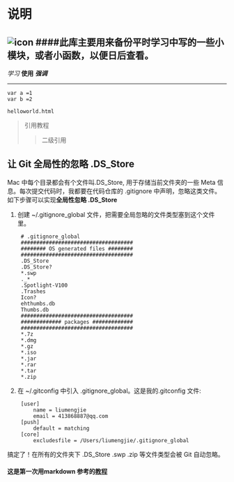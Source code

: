 # 说明
![icon](http://25.io/mou/Mou_128.png)
####此库主要用来备份平时学习中写的一些小模块，或者小函数，以便日后查看。
---
*学习*
**使用**
***强调***
___
    var a =1 
    var b =2
`helloworld.html`
> 引用教程
>> 二级引用

## 让 Git 全局性的忽略 .DS_Store
Mac 中每个目录都会有个文件叫.DS_Store, 用于存储当前文件夹的一些 Meta 信息。每次提交代码时，我都要在代码仓库的 .gitignore 中声明，忽略这类文件。  如下步骤可以实现**全局性忽略 .DS_Store**

1. 创建 ~/.gitignore_global 文件，把需要全局忽略的文件类型塞到这个文件里。
	
		# .gitignore_global
		####################################
		######## OS generated files ########
		####################################
		.DS_Store
		.DS_Store?
		*.swp
		._*
		.Spotlight-V100
		.Trashes
		Icon?
		ehthumbs.db
		Thumbs.db
		####################################
		############# packages #############
		####################################
		*.7z
		*.dmg
		*.gz
		*.iso
		*.jar
		*.rar
		*.tar
		*.zip
2. 在 ~/.gitconfig 中引入 .gitignore_global。这是我的.gitconfig 文件:

		[user]
    		name = liumengjie
    		email = 413868887@qq.com
		[push]
    		default = matching
		[core]
    		excludesfile = /Users/liumengjie/.gitignore_global

搞定了！在所有的文件夹下 .DS_Store .swp .zip 等文件类型会被 Git 自动忽略。
#### 这是第一次用markdown    参考的[教程](http://blog.csdn.net/skykingf/article/details/45536231)

